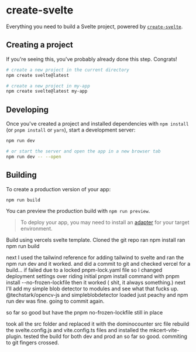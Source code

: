 # create-svelte

Everything you need to build a Svelte project, powered by [`create-svelte`](https://github.com/sveltejs/kit/tree/master/packages/create-svelte).

## Creating a project

If you're seeing this, you've probably already done this step. Congrats!

```bash
# create a new project in the current directory
npm create svelte@latest

# create a new project in my-app
npm create svelte@latest my-app
```

## Developing

Once you've created a project and installed dependencies with `npm install` (or `pnpm install` or `yarn`), start a development server:

```bash
npm run dev

# or start the server and open the app in a new browser tab
npm run dev -- --open
```

## Building

To create a production version of your app:

```bash
npm run build
```

You can preview the production build with `npm run preview`.

> To deploy your app, you may need to install an [adapter](https://kit.svelte.dev/docs/adapters) for your target environment.


Build using vercels svelte template. 
Cloned the git repo
ran npm install
ran npm run build

next I used the tailwind reference for adding tailwind to svelte 
and ran the npm run dev and it worked.
and did a commit to git and checked vercel for a build...
if failed due to a locked  pnpm-lock.yaml file so I changed
deployment settings over riding initial pnpm install command with pnpm install --no-frozen-lockfile
then it worked ( shit, it always something.)
next I'll add my simple blob detector to modules and see what that fucks up.
@techstark/opencv-js and simpleblobdetector loaded  just peachy and npm run dev was fine.
going to commit again.

so far so good but have the pnpm no-frozen-lockfile still in place

took all the src folder and replaced it with the dominocounter src file
rebuild the svelte.config.js and vite.config.ts files and installed the
mkcert-vite-plugin.
tested the build for both dev and prod an so far so good.
commiting to git fingers crossed.

